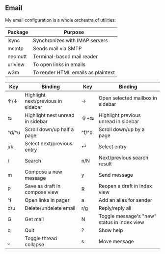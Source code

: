 ## Email

My email configuration is a whole orchestra of utilities:

Package | Purpose
------- | -------
isync   | Synchronizes with IMAP servers
msmtp   | Sends mail via SMTP
neomutt | Terminal-based mail reader
urlview | To open links in emails
w3m     | To render HTML emails as plaintext

Key   | Binding                            | Key   | Binding
---   | -------                            | ---   | -------
↑/↓   | Highlight next/previous in sidebar | →     | Open selected mailbox in sidebar
↹     | Highlight next unread in sidebar   | ⇧+↹   | Highlight previous unread in sidebar
^d/^u | Scroll down/up half a page         | ^f/^b | Scroll down/up by a page
j/k   | Select next/previous entry         | ⏎     | Select entry
/     | Search                             | n/N   | Next/previous search result
m     | Compose a new message              | y     | Send message
P     | Save as draft in compose view      | R     | Reopen a draft in index view
^l    | Open links in pager                | a     | Add an alias for sender
d/u   | Delete/undelete email              | r/g   | Reply/reply all
G     | Get mail                           | N     | Toggle message's "new" status in index view
q     | Quit                               | ?     | Show help
⎵     | Toggle thread collapse             | s     | Move message
